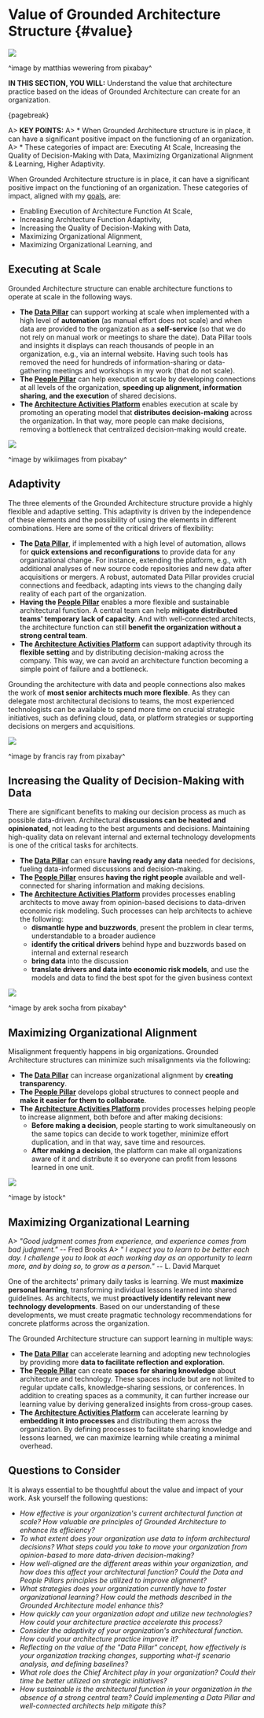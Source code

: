 

# Value of Grounded Architecture Structure {#value}

![](assets/images/arch/gold-gd9bc167a4_1920.jpg)

^image by matthias wewering from pixabay^

**IN THIS SECTION, YOU WILL:**  Understand the value that architecture practice based on the ideas of Grounded Architecture can create for an organization.

{pagebreak}

A> **KEY POINTS:**
A> * When Grounded Architecture structure is in place, it can have a significant positive impact on the functioning of an organization.
A> * These categories of impact are: Executing At Scale, Increasing the Quality of Decision-Making with Data, Maximizing Organizational Alignment & Learning, Higher Adaptivity.

When Grounded Architecture structure is in place, it can have a significant positive impact on the functioning of an organization. These categories of impact, aligned with my [goals](#goals), are: 

* Enabling Execution of Architecture Function At Scale,
* Increasing Architecture Function Adaptivity,
* Increasing the Quality of Decision-Making with Data,
* Maximizing Organizational Alignment,
* Maximizing Organizational Learning, and

## Executing at Scale

Grounded Architecture structure can enable architecture functions to operate at scale in the following ways.

* **The [Data Pillar](data-pillar)** can support working at scale when implemented with a high level of **automation** (as manual effort does not scale) and when data are provided to the organization as a **self-service** (so that we do not rely on manual work or meetings to share the date). Data Pillar tools and insights it displays can reach thousands of people in an organization, e.g., via an internal website. Having such tools has removed the need for hundreds of information-sharing or data-gathering meetings and workshops in my work (that do not scale).
* **The [People Pillar](people-pillar)** can help execution at scale by developing connections at all levels of the organization, **speeding up alignment, information sharing, and the execution** of shared decisions.
* **The [Architecture Activities Platform](#activities-platform)** enables execution at scale by promoting an operating model that **distributes decision-making** across the organization. In that way, more people can make decisions, removing a bottleneck that centralized decision-making would create.

![](assets/images/arch/earth-g8ffaadaba_1920.jpg)

^image by wikiimages from pixabay^

## Adaptivity 

The three elements of the Grounded Architecture structure provide a highly flexible and adaptive setting. This adaptivity is driven by the independence of these elements and the possibility of using the elements in different combinations. Here are some of the critical drivers of flexibility:

* **The [Data Pillar](data-pillar)**, if implemented with a high level of automation, allows for **quick extensions and reconfigurations** to provide data for any organizational change. For instance, extending the platform, e.g., with additional analyses of new source code repositories and new data after acquisitions or mergers. A robust, automated Data Pillar provides crucial connections and feedback, adapting ints views to the changing daily reality of each part of the organization.
* **Having the [People Pillar](people-pillar)** enables a more flexible and sustainable architectural function. A central team can help **mitigate distributed teams' temporary lack of capacity**. And with well-connected architects, the architecture function can still **benefit the organization without a strong central team**.
* **The [Architecture Activities Platform](#activities-platform)** can support adaptivity through its **flexible setting** and by distributing decision-making across the company. This way, we can avoid an architecture function becoming a simple point of failure and a bottleneck.

Grounding the architecture with data and people connections also makes the work of **most senior architects much more flexible**. As they can delegate most architectural decisions to teams, the most experienced technologists can be available to spend more time on crucial strategic initiatives, such as defining cloud, data, or platform strategies or supporting decisions on mergers and acquisitions.

![](assets/images/arch/lego-g7d6cf2046_1920.png)

^image by francis ray from pixabay^

## Increasing the Quality of Decision-Making with Data

There are significant benefits to making our decision process as much as possible data-driven. Architectural **discussions can be heated and opinionated**, not leading to the best arguments and decisions. Maintaining high-quality data on relevant internal and external technology developments is one of the critical tasks for architects.

* **The [Data Pillar](data-pillar)** can ensure **having ready any data** needed for decisions, fueling data-informed discussions and decision-making.
* **The [People Pillar](people-pillar)** ensures **having the right people** available and well-connected for sharing information and making decisions. 
* **The [Architecture Activities Platform](#activities-platform)** provides processes enabling architects to move away from opinion-based decisions to data-driven economic risk modeling. Such processes can help architects to achieve the following:
  * **dismantle hype and buzzwords**, present the problem in clear terms, understandable to a broader audience
  * **identify the critical drivers** behind hype and buzzwords based on internal and external research
  * **bring data** into the discussion
  * **translate drivers and data into economic risk models**, and use the models and data to find the best spot for the given business context

![](assets/images/arch/doors-gf67a9cff2_1920.jpg)

^image by arek socha from pixabay^

## Maximizing Organizational Alignment

Misalignment frequently happens in big organizations. Grounded Architecture structures can minimize such misalignments via the following: 

* **The [Data Pillar](#data)** can increase organizational alignment by **creating transparency**. 
* **The [People Pillar](#people)** develops global structures to connect people and **make it easier for them to collaborate**.
* **The [Architecture Activities Platform](#activities-platform)** provides processes helping people to increase alignment, both before and after making decisions:
  * **Before making a decision**, people starting to work simultaneously on the same topics can decide to work together, minimize effort duplication, and in that way, save time and resources.
  * **After making a decision**, the platform can make all organizations aware of it and distribute it so everyone can profit from lessons learned in one unit.

![](assets/images/arch/iStock-165954660.jpg)

^image by istock^

## Maximizing Organizational Learning
A> *"Good judgment comes from experience, and experience comes from bad judgment."* -- Fred Brooks
A> *" I expect you to learn to be better each day. I challenge you to look at each working day as an opportunity to learn more, and by doing so, to grow as a person."* -- L. David Marquet

One of the architects' primary daily tasks is learning. We must **maximize personal learning**, transforming individual lessons learned into shared guidelines. As architects, we must **proactively identify relevant new technology developments**. Based on our understanding of these developments, we must create pragmatic technology recommendations for concrete platforms across the organization.

The Grounded Architecture structure can support learning in multiple ways:

* **The [Data Pillar](data-pillar)** can accelerate learning and adopting new technologies by providing more **data to facilitate reflection and exploration**.
* **The [People Pillar](#people)** can create **spaces for sharing knowledge** about architecture and technology. These spaces include but are not limited to regular update calls, knowledge-sharing sessions, or conferences. In addition to creating spaces as a community, it can further increase our learning value by deriving generalized insights from cross-group cases.
* **The [Architecture Activities Platform](activities)** can accelerate learning by **embedding it into processes** and distributing them across the organization. By defining processes to facilitate sharing knowledge and lessons learned, we can maximize learning while creating a minimal overhead.

## Questions to Consider

It is always essential to be thoughtful about the value and impact of your work. Ask yourself the following questions:

* *How effective is your organization's current architectural function at scale? How valuable are principles of Grounded Architecture to enhance its efficiency?*
* *To what extent does your organization use data to inform architectural decisions? What steps could you take to move your organization from opinion-based to more data-driven decision-making?*
* *How well-aligned are the different areas within your organization, and how does this affect your architectural function? Could the Data and People Pillars principles be utilized to improve alignment?*
* *What strategies does your organization currently have to foster organizational learning? How could the methods described in the Grounded Architecture model enhance this?*
* *How quickly can your organization adopt and utilize new technologies? How could your architecture practice accelerate this process?*
* *Consider the adaptivity of your organization's architectural function. How could your architecture practice improve it?*
* *Reflecting on the value of the "Data Pillar" concept, how effectively is your organization tracking changes, supporting what-if scenario analysis, and defining baselines?*
* *What role does the Chief Architect play in your organization? Could their time be better utilized on strategic initiatives?*
* *How sustainable is the architectural function in your organization in the absence of a strong central team? Could implementing a Data Pillar and well-connected architects help mitigate this?*

